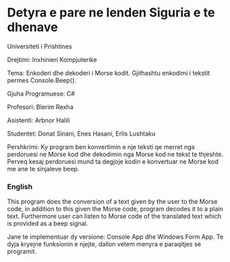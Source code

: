 # Detyra e pare ne lenden Siguria e te dhenave

Universiteti i Prishtines

Drejtimi: Inxhinieri Kompjuterike


Tema: Enkoderi dhe dekoderi i Morse kodit. Gjithashtu enkodimi i tekstit permes Console.Beep().

Gjuha Programuese: C#


Profesori: Blerim Rexha

Asistenti: Arbnor Halili

Studentet: Donat Sinani, Enes Hasani, Erlis Lushtaku


Pershkrimi:
Ky program ben konvertimin e nje teksti qe merret nga perdoruesi ne Morse kod dhe dekodimin nga Morse kod ne tekst te thjeshte. 
Perveq kesaj perdoruesi mund ta degjoje kodin e konvertuar ne Morse kod me ane te sinjaleve beep.

### English
This program does the conversion of a text given by the user to the Morse code, in addition to this given the Morse code, program decodes it to a plain text. Furthermore user can listen to Morse code of the translated text which is provided as a beep signal.


Jane te implementuar dy versione: Console App dhe Windows Form App. Te dyja kryejne funksionin e njejte, dallon vetem menyra e paraqitjes se programit.
